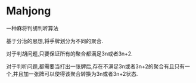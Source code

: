 # Mahjong
一种麻将判胡判听算法

基于分治的思想,将手牌划分为不同的聚合.

对于判胡问题,只要保证所有的聚合都满足3n或者3n+2.

对于判听问题,都需要当打出一张牌后,存在不满足3n或者3n+2的聚合有且只有一个,并且加一张牌可以使得该聚合转换为3n或者3n+2状态.